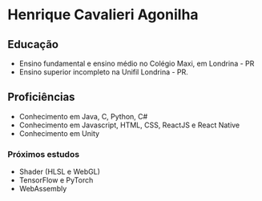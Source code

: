 <!-- ### Hi there 👋 -->

<!--
**henrique-agonilha/henrique-agonilha** is a ✨ _special_ ✨ repository because its `README.md` (this file) appears on your GitHub profile.

Here are some ideas to get you started:

- 🔭 I’m currently working on ...
- 🌱 I’m currently learning ...
- 👯 I’m looking to collaborate on ...
- 🤔 I’m looking for help with ...
- 💬 Ask me about ...
- 📫 How to reach me: ...
- 😄 Pronouns: ...
- ⚡ Fun fact: ...
-->
# Henrique Cavalieri Agonilha
## Educação
- Ensino fundamental e ensino médio no Colégio Maxi, em Londrina - PR
- Ensino superior incompleto na Unifil Londrina - PR.

## Proficiências
- Conhecimento em Java, C, Python, C#
- Conhecimento em Javascript, HTML, CSS, ReactJS e React Native
- Conhecimento em Unity

### Próximos estudos
- Shader (HLSL e WebGL)
- TensorFlow e PyTorch
- WebAssembly
